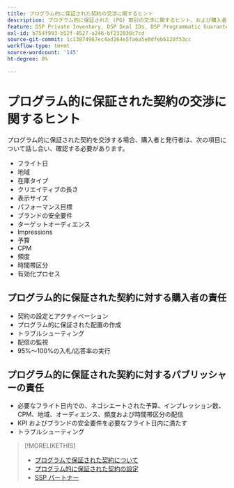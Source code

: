 ```yaml
---
title: プログラム的に保証された契約の交渉に関するヒント
description: プログラム的に保証された (PG) 取引の交渉に関するヒント、および購入者と発行者の責任のリストについて説明します。
feature: DSP Private Inventory, DSP Deal IDs, DSP Programmatic Guaranteed Deals
exl-id: b754f993-b52f-4527-a246-bf232038c7cd
source-git-commit: 1c13874967ec4ad264e5fa6a5e0dfeb6120f53cc
workflow-type: tm+mt
source-wordcount: '145'
ht-degree: 0%

---
```


# プログラム的に保証された契約の交渉に関するヒント

プログラム的に保証された契約を交渉する場合、購入者と発行者は、次の項目について話し合い、確認する必要があります。

* フライト日
* 地域
* 在庫タイプ
* クリエイティブの長さ
* 表示サイズ
* パフォーマンス目標
* ブランドの安全要件
* ターゲットオーディエンス
* Impressions
* 予算
* CPM
* 頻度
* 時間帯区分
* 有効化プロセス

## プログラム的に保証された契約に対する購入者の責任

* 契約の設定とアクティベーション
* プログラム的に保証された配置の作成
* トラブルシューティング
* 配信の監視
* 95%～100%の入札/応答率の実行

## プログラム的に保証された契約に対するパブリッシャーの責任

* 必要なフライト日内での、ネゴシエートされた予算、インプレッション数、CPM、地域、オーディエンス、頻度および時間帯区分の配信
* KPI およびブランドの安全要件を必要なフライト日内に満たす
* トラブルシューティング

>[!MORELIKETHIS]
>
>* [プログラムで保証された契約について](programmatic-guaranteed-about.md)
>* [プログラム的に保証された契約の設定](programmatic-guaranteed-set-up.md)
>* [SSP パートナー](ssp-partners.md)

